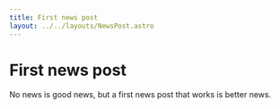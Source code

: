 ```yaml
---
title: First news post
layout: ../../layouts/NewsPost.astro
---
```


# First news post

No news is good news, but a first news post that works is better news.